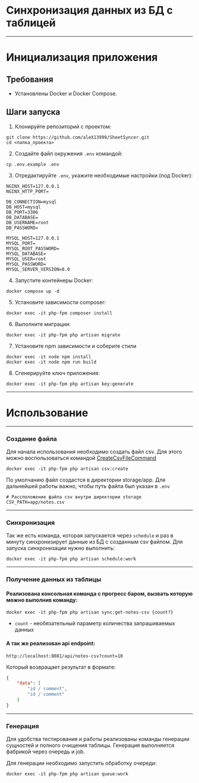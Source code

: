 # Синхронизация данных из БД с таблицей

---

# Инициализация приложения

## Требования

- Установлены Docker и Docker Compose.

## Шаги запуска

1. Клонируйте репозиторий с проектом:

```shell
git clone https://github.com/aleX13999/SheetSyncer.git
cd <папка_проекта>
```

2. Создайте файл окружения `.env` командой:
```shell
cp .env.example .env
```
3. Отредактируйте `.env`, укажите необходимые настройки (под Docker):
```dotenv
NGINX_HOST=127.0.0.1
NGINX_HTTP_PORT=

DB_CONNECTION=mysql
DB_HOST=mysql
DB_PORT=3306
DB_DATABASE=
DB_USERNAME=root
DB_PASSWORD=

MYSQL_HOST=127.0.0.1
MYSQL_PORT=
MYSQL_ROOT_PASSWORD=
MYSQL_DATABASE=
MYSQL_USER=root
MYSQL_PASSWORD=
MYSQL_SERVER_VERSION=8.0
```

4. Запустите контейнеры Docker:

```shell
docker compose up -d
```

5. Установите зависимости composer:

```shell
docker exec -it php-fpm composer install
```

6. Выполните миграции:

```shell
docker exec -it php-fpm php artisan migrate
```

7. Установите npm зависимости и соберите стили
```shell
docker exec -it node npm install 
docker exec -it node npm run build
```

8. Сгенерируйте ключ приложения:

```shell
docker exec -it php-fpm php artisan key:generate
```

---

# Использование

---

### Создание файла

Для начала использования необходимо создать файл csv.
Для этого можно воспользоваться командой [CreateCsvFileCommand](app%2FConsole%2FCommands%2FCreateCsvFileCommand.php)

```shell
docker exec -it php-fpm php artisan csv:create
```

По умолчанию файл создастся в директории storage/app. 
Для дальнейшей работы важно, чтобы путь файла был указан в `.env`

```dotenv
# Рассположение файла csv внутри директории storage
CSV_PATH=app/notes.csv
```

---
### Синхронизация

Так же есть команда, которая запускается через `schedule` и раз в минуту
синхронизирует данные из БД с созданным csv файлом.
Для запуска синхронизации нужно выполнить:

```shell
docker exec -it php-fpm php artisan schedule:work
```

---

### Получение данных из таблицы


#### Реализована консольная команда с прогресс баром, вызвать которую можно выполнив команду:

```shell
docker exec -it php-fpm php artisan sync:get-notes-csv {count?}
```

- `count` - необязательный параметр количества запрашиваемых данных

#### А так же реализован api endpoint:

`http://localhost:8081/api/notes-csv?count=10`

Который возвращает результат в формате:

```json
{
    "data": [
        "id / comment",
        "id / comment"
    ]
}
```

---

### Генерация

Для удобства тестирования и работы реализованы команды генерации сущностей и полного очищения таблицы.
Генерация выполняется фабрикой через очередь и job.

Для генерации необходимо запустить обработку очереди:
```shell
docker exec -it php-fpm php artisan queue:work
```
